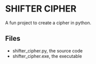 # SHIFTER CIPHER
A fun project to create a cipher in python.

## Files
- shifter_cipher.py, the source code
- shifter_cipher.exe, the executable
